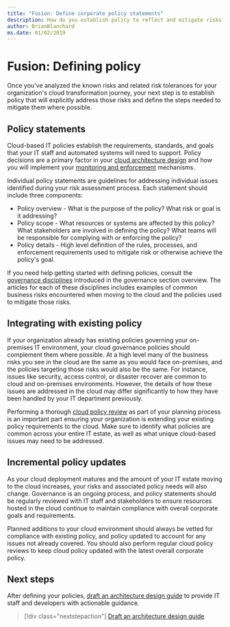 ```yaml
---
title: "Fusion: Define corporate policy statements"
description: How do you establish policy to reflect and mitigate risks?
author: BrianBlanchard
ms.date: 01/02/2019
---
```


<!--- 
I understand risk & tolerance, now what do I do? 
Define the policy... [aspirational statement to move towards 2/1] If you need help defining policies, each discipline includes references to common business risks & policies to mitigate the risks...
--->

# Fusion: Defining policy

Once you've analyzed the known risks and related risk tolerances for your organization's cloud transformation journey, your next step is to establish policy that will explicitly address those risks and define the steps needed to mitigate them where possible.

## Policy statements

Cloud-based IT policies establish the requirements, standards, and goals that your IT staff and automated systems will need to support. Policy decisions are a primary factor in your [cloud architecture design](architecture-design-guides.md) and how you will implement your [monitoring and enforcement](monitor-enforce.md) mechanisms. 

Individual policy statements are guidelines for addressing individual issues identified during your risk assessment process. Each statement should include three components:

* Policy overview - What is the purpose of the policy? What risk or goal is it addressing?
* Policy scope - What resources or systems are affected by this policy? What stakeholders are involved in defining the policy?  What teams will be responsible for complying with or enforcing the policy?
* Policy details - High level definition of the rules, processes, and enforcement requirements used to mitigate risk or otherwise achieve the policy's goal.

If you need help getting started with defining policies, consult the [governance disciplines](../overview.md#disciplines-of-cloud-governance) introduced in the governance section overview. The articles for each of these disciplines includes examples of common business risks encountered when moving to the cloud and the policies used to mitigate those risks.

## Integrating with existing policy

If your organization already has existing policies governing your on-premises IT environment, your cloud governance policies should complement them where possible. At a high level many of the business risks you see in the cloud are the same as you would face on-premises, and the policies targeting those risks would also be the same. For instance, issues like security, access control, or disaster recover are common to cloud and on-premises environments. However, the details of how these issues are addressed in the cloud may differ significantly to how they have been handled by your IT department previously.

Performing a thorough [cloud policy review](what-is-a-cloud-policy-review.md) as part of your planning process is an important part ensuring your organization is extending your existing policy requirements to the cloud. Make sure to identify what policies are common across your entire IT estate, as well as what unique cloud-based issues may need to be addressed.

## Incremental policy updates

As your cloud deployment matures and the amount of your IT estate moving to the cloud increases, your risks and associated policy needs will also change. Governance is an ongoing process, and policy statements should be regularly reviewed with IT staff and stakeholders to ensure resources hosted in the cloud continue to maintain compliance with overall corporate goals and requirements.

Planned additions to your cloud environment should always be vetted for compliance with existing policy, and policy updated to account for any issues not already covered. You should also perform regular cloud policy reviews to keep cloud policy updated with the latest overall corporate policy. 

## Next steps

After defining your policies, [draft an architecture design guide](architecture-design-guides.md) to provide IT staff and developers with actionable guidance. 

> [!div class="nextstepaction"]
> [Draft an architecture design guide](architecture-design-guides.md)